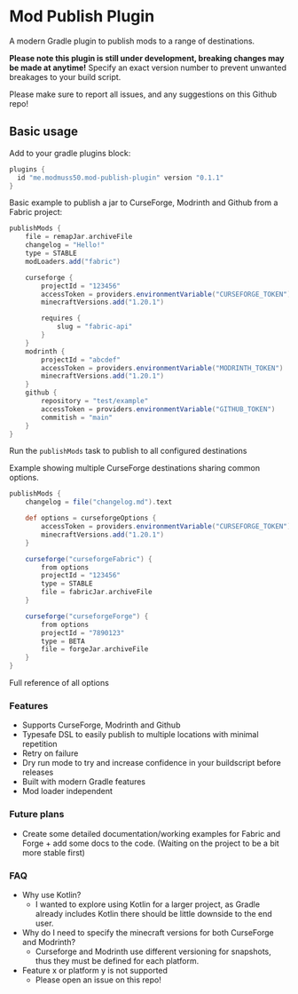 # Mod Publish Plugin
A modern Gradle plugin to publish mods to a range of destinations.

**Please note this plugin is still under development, breaking changes may be made at anytime!**
Specify an exact version number to prevent unwanted breakages to your build script.

Please make sure to report all issues, and any suggestions on this Github repo!

## Basic usage
Add to your gradle plugins block:
```gradle
plugins {
  id "me.modmuss50.mod-publish-plugin" version "0.1.1"
}
```

Basic example to publish a jar to CurseForge, Modrinth and Github from a Fabric project:
```gradle
publishMods {
    file = remapJar.archiveFile
    changelog = "Hello!"
    type = STABLE
    modLoaders.add("fabric")

    curseforge {
        projectId = "123456"
        accessToken = providers.environmentVariable("CURSEFORGE_TOKEN")
        minecraftVersions.add("1.20.1")

        requires {
            slug = "fabric-api"
        }
    }
    modrinth {
        projectId = "abcdef"
        accessToken = providers.environmentVariable("MODRINTH_TOKEN")
        minecraftVersions.add("1.20.1")
    }
    github {
        repository = "test/example"
        accessToken = providers.environmentVariable("GITHUB_TOKEN")
        commitish = "main"
    }
}
```

Run the `publishMods` task to publish to all configured destinations

Example showing multiple CurseForge destinations sharing common options. 

```gradle
publishMods {
    changelog = file("changelog.md").text

    def options = curseforgeOptions {
        accessToken = providers.environmentVariable("CURSEFORGE_TOKEN")
        minecraftVersions.add("1.20.1")
    }

    curseforge("curseforgeFabric") {
        from options
        projectId = "123456"
        type = STABLE
        file = fabricJar.archiveFile
    }

    curseforge("curseforgeForge") {
        from options
        projectId = "7890123"
        type = BETA
        file = forgeJar.archiveFile
    }
}
```

Full reference of all options

### Features
- Supports CurseForge, Modrinth and Github
- Typesafe DSL to easily publish to multiple locations with minimal repetition 
- Retry on failure
- Dry run mode to try and increase confidence in your buildscript before releases
- Built with modern Gradle features
- Mod loader independent 

### Future plans
- Create some detailed documentation/working examples for Fabric and Forge + add some docs to the code. (Waiting on the project to be a bit more stable first)

### FAQ
- Why use Kotlin?
  - I wanted to explore using Kotlin for a larger project, as Gradle already includes Kotlin there should be little downside to the end user.
- Why do I need to specify the minecraft versions for both CurseForge and Modrinth?
  - Curseforge and Modrinth use different versioning for snapshots, thus they must be defined for each platform.
- Feature x or platform y is not supported
  - Please open an issue on this repo!